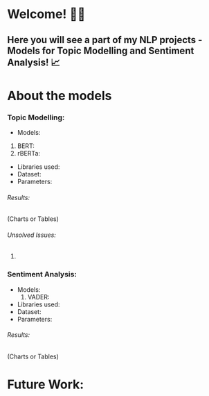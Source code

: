 # Welcome! 🙋‍♂️
## Here you will see a part of my NLP projects - Models for Topic Modelling and Sentiment Analysis! 📈

# About the models
### Topic Modelling:
- Models:
1. BERT:
2. rBERTa:
- Libraries used: 
- Dataset:
- Parameters:

###### Results:
(Charts or Tables)
###### Unsolved Issues:
1. 

### Sentiment Analysis:
- Models:
  1. VADER:
- Libraries used: 
- Dataset: 
- Parameters:

###### Results:
(Charts or Tables)

# Future Work:
